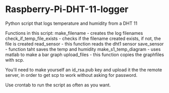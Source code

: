 # Raspberry-Pi-DHT-11-logger
Python script that logs temperature and humidity from a DHT 11

Functions in this script:
make_filename - creates the log filenames
check_if_temp_file_exists - checks if the filename created exists, if not, the file is created
read_sensor - this function reads the dht1 sensor
save_sensor - function taht saves the temp and humidity
make_s1_temp_diagram - uses matlab to make a bar graph
upload_files - this function copies the graphfiles with scp.

You'll need to make yourself an id_rsa.pub key and upload it the the remote server, in order to get scp to work without asking for password.

Use crontab to run the script as often as you want.
